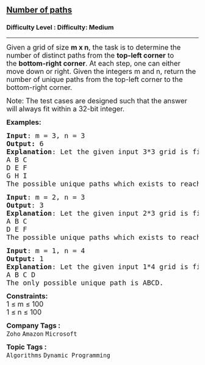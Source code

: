 <h2><a href="https://www.geeksforgeeks.org/problems/number-of-paths0926/1?page=2&company=Zoho&sortBy=submissions">Number of paths</a></h2><h3>Difficulty Level : Difficulty: Medium</h3><hr><div class="problems_problem_content__Xm_eO"><p><span style="font-size: 18px;">Given a grid of size&nbsp;<strong>m x n</strong>, the task is to determine the number of distinct paths from the&nbsp;<strong>top-left corner</strong>&nbsp;to the&nbsp;<strong>bottom-right corner</strong>. At each step, one can either move down or right.&nbsp;</span><span style="font-size: 18px;">Given the integers m and n, return the number of unique paths from the top-left corner to the bottom-right corner.</span></p>
<p><span style="font-size: 18px;">Note: The test cases are designed such that the answer will always fit within a 32-bit integer.</span></p>
<p><span style="font-size: 18px;"><strong>Examples:</strong></span></p>
<pre><span style="font-size: 18px;"><strong>Input</strong>: m = 3, n = 3
<strong>Output:</strong>&nbsp;6
<strong>Explanation</strong>: Let the given input 3*3 grid is filled as such:
A B C
D E F
G H I
The possible unique paths which exists to reach 'I' from 'A' following above conditions are as follows: ABCFI, ABEHI, ADGHI, ADEFI, ADEHI, ABEFI.</span></pre>
<pre><span style="font-size: 18px;"><strong>Input</strong>: m = 2, n = 3
<strong>Output</strong>: 3
<strong>Explanation</strong>: Let the given input 2*3 grid is filled as such:
A B C
D E F
The possible unique paths which exists to reach 'F' from 'A' following above conditions are as follows: ABCF, ADEF and ABEF.
</span></pre>
<pre><span style="font-size: 18px;"><strong>Input</strong>: m = 1, n = 4
<strong>Output:</strong> 1
<strong>Explanation</strong>: Let the given input 1*4 grid is filled as such:<br>A B C D <br>The only possible unique path is ABCD.</span></pre>
<p><span style="font-size: 18px;"><strong>Constraints:</strong></span><br><span style="font-size: 18px;">1 ≤ m ≤ 100<br>1 ≤ n ≤&nbsp;100</span></p></div><p><span style=font-size:18px><strong>Company Tags : </strong><br><code>Zoho</code>&nbsp;<code>Amazon</code>&nbsp;<code>Microsoft</code>&nbsp;<br><p><span style=font-size:18px><strong>Topic Tags : </strong><br><code>Algorithms</code>&nbsp;<code>Dynamic Programming</code>&nbsp;
